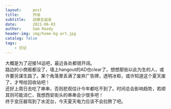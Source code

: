 ```yaml
---
layout:     post
title:      开阔
subtitle:   迎接全运会
date:       2021-06-03
author:     Sam Ready
header-img: img/home-bg-art.jpg
catalog: false
tags:
    - 日记
---
```


大概是为了迎接14运吧，最近各处都很开阔。<br>
路边的小商贩都没了，墙上hangout的AD也clear了。想想那些以此为生的人，或许要另谋生路了。某个角落里丢满了废弃广告牌，透明冰柜，或许知道这个夏天废了，才甩给回收站吧！<br>
还好上周日去吃了串串，否则悲观估计今年都吃不到了。时间总会影响趋势，若顺其则可能消亡，我想西安街头的串串会少很多吧！<br>
终于变压器驾到了水泥台，今天夏天电力应该不会拉胯了吧。


